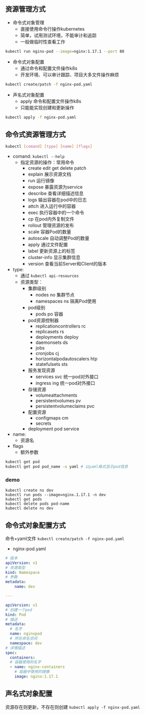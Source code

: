 

## 资源管理方式

- 命令式对象管理
  - 直接使用命令行操作kubernetes
  - 简单，试用测试环境，不能审计和追踪
  - 一般做临时性查看工作
~~~ sh
kubectl run nginx-pod --image=nginx:1.17.1 --port 80
~~~
- 命令式对象配置
  - 通过命令和配置文件操作k8s
  - 开发环境、可以审计跟踪、项目大多文件操作麻烦
~~~ sh
kubectl create/patch -f nginx-pod.yaml
~~~
- 声名式对象配置 
  - apply 命令和配置文件操作k8s  
  - 只能能实现创建和更新操作
~~~ sh
kubectl apply -f nginx-pod.yaml
~~~

## 命令式资源管理方式
``` sh
kubectl [comand] [type] [name] [flags]
```
- comand: `kubectl --help`
  - 指定资源的操作：常用命令
    - create edit get delete patch
    - explain 展示资源文档
    - run 运行镜像
    - expose 暴露资源为service
    - describe 查看详细描述信息
    - logs 输出容器在pod中的日志
    - attch 进入运行中的容器
    - exec 执行容器中的一个命令
    - cp 在pod内外复制文件
    - rollout 管理资源的发布
    - scale 容器Pod的数量
    - autoscale 自动调整Pod的数量
    - apply 通过文件配置
    - label 更新资源上的标签
    - cluster-info 显示集群信息
    - version 查看当前Server和Client的版本
- type:
  - 通过 `kubectl api-resources`
  - 资源类型：
    - 集群级别
      - nodes no 集群节点
      - namespaces ns 隔离Pod使用
    - pod级别
      - pods po 容器
    - pod资源控制器
      - replicationcontrollers rc
      - replicasets rs
      - deployments deploy
      - daemonsets ds
      - jobs
      - cronjobs cj
      - horizontalpodautoscalers htp
      - statefulsets sts
    - 服务发现资源
      - services svc 统一pod对外接口
      - ingress ing 统一pod对外接口
    - 存储资源
      - volumeattachments
      - persistentvolumes pv
      - persistentvolumeclaims pvc
    - 配置资源
      - configmaps cm
      - secrets
    - deployment pod service
- name:
  - 资源名
- flags
  - 额外参数
~~~ sh
kubectl get pod
kubectl get pod pod_name -o yaml # 以yaml格式显示pod信息
~~~ 

### demo
~~~
kubectl create ns dev
kubectl run pods --image=nginx.1.17.1 -n dev
kubectl get pods
kubectl delete pods pod-name
kubectl delete ns dev
~~~

## 命令式对象配置方式
命令+yaml文件
`kubectl create/patch -f nginx-pod.yaml`
- nginx-pod.yaml
~~~ yaml
# 版本
apiVersion: v1
# 资源类型
kind: Namespace
# 参数
metadata:
    name: dev

---

apiVersion: v1
# 创建一个pod
kind: Pod
# 描述
metadata: 
  # 名字
  name: nginxpod
  # 所在命名空间
  namespace: dev
# 详情描述
spec:
  containers:
  # 容器使用的名字
  - name: nginx-containers
    # 容器中使用的镜像
    image: nginx:1.17.1

~~~

## 声名式对象配置
资源存在则更新，不存在则创建
`kubectl apply -f nginx-pod.yaml`
